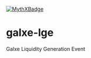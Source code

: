 [![MythXBadge](https://badgen.net/https/api.mythx.io/v1/projects/092ebd3d-0406-45ca-a9db-fdc00e63a377/badge/data?cache=300&icon=https://raw.githubusercontent.com/ConsenSys/mythx-github-badge/main/logo_white.svg)](https://docs.mythx.io/dashboard/github-badges)
# galxe-lge
Galxe Liquidity Generation Event
